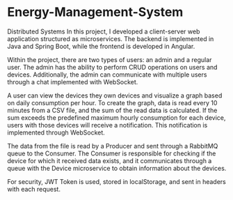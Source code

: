 # Energy-Management-System

Distributed Systems
In this project, I developed a client-server web application structured as microservices. The backend is implemented in Java and Spring Boot, while the frontend is developed in Angular.

Within the project, there are two types of users: an admin and a regular user. The admin has the ability to perform CRUD operations on users and devices. Additionally, the admin can communicate with multiple users through a chat implemented with WebSocket.

A user can view the devices they own devices and visualize a graph based on daily consumption per hour. To create the graph, data is read every 10 minutes from a CSV file, and the sum of the read data is calculated. If the sum exceeds the predefined maximum hourly consumption for each device, users with those devices will receive a notification. This notification is implemented through WebSocket.

The data from the file is read by a Producer and sent through a RabbitMQ queue to the Consumer. The Consumer is responsible for checking if the device for which it received data exists, and it communicates through a queue with the Device microservice to obtain information about the devices.

For security, JWT Token is used, stored in localStorage, and sent in headers with each request.
